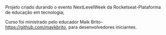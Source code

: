Projeto criado durando o evento NextLevelWeek da Rocketseat-Plataforma de educação em tecnologia;

Curso foi ministrado pelo educador Maik Brito- https://github.com/maykbrito, para desenvolvedores iniciantes.
